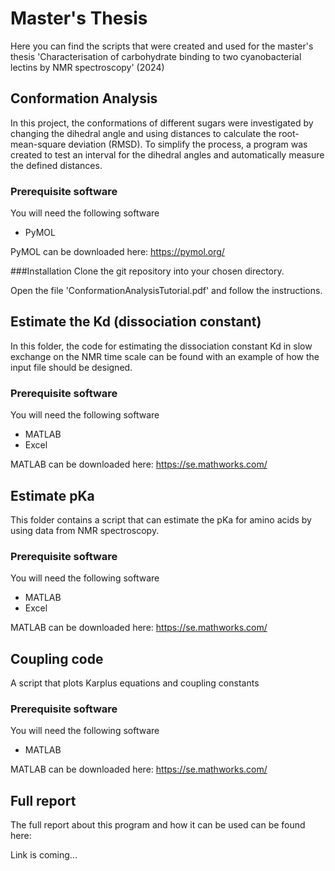 # Master's Thesis
Here you can find the scripts that were created and used for the master's thesis 'Characterisation of carbohydrate binding to two cyanobacterial lectins by NMR spectroscopy' (2024)

## Conformation Analysis
In this project, the conformations of different sugars were investigated by changing the dihedral angle and using distances to calculate the root-mean-square deviation (RMSD). To simplify the process, a program was created to test an interval for the dihedral angles and automatically measure the defined distances.  

### Prerequisite software
You will need the following software
* PyMOL

PyMOL can be downloaded here: https://pymol.org/

###Installation
Clone the git repository into your chosen directory. 

Open the file 'ConformationAnalysisTutorial.pdf' and follow the instructions.

## Estimate the Kd (dissociation constant)
In this folder, the code for estimating the dissociation constant Kd in slow exchange on the NMR time scale can be found with an example of how the input file should be designed. 

### Prerequisite software
You will need the following software
* MATLAB
* Excel

MATLAB can be downloaded here: https://se.mathworks.com/

## Estimate pKa
This folder contains a script that can estimate the pKa for amino acids by using data from NMR spectroscopy.

### Prerequisite software
You will need the following software
* MATLAB
* Excel

MATLAB can be downloaded here: https://se.mathworks.com/

## Coupling code
A script that plots Karplus equations and coupling constants

### Prerequisite software
You will need the following software
* MATLAB

MATLAB can be downloaded here: https://se.mathworks.com/

## Full report
The full report about this program and how it can be used can be found here:

Link is coming...
